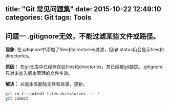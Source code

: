 title: "Git 常见问题集"
date: 2015-10-22 12:49:10
categories: Git
tags: Tools
---
## 问题一 .gitignore无效，不能过滤某些文件或路径。
**现象:**
在.gitignore中添加了files和directories过滤，但git status仍会显示files和directories。

**原因：**
在git仓库中已经存在此files和directories，其已经被git跟踪。.gitignore只对未加入版本管理的文件生效。

**解决：** 
从版本库删除文件和目录，更新。
```bash
git rm (--cached) files directories -r -f
git commit
```  
<!--more-->
